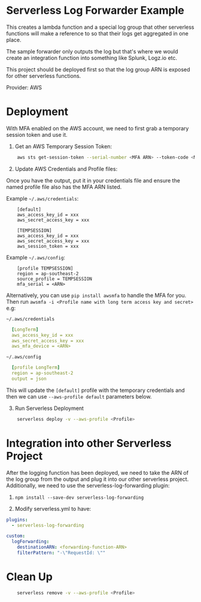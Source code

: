 # Serverless Log Forwarder Example

This creates a lambda function and a special log group that other serverless functions will make a reference to so that their logs get aggregated in one place. 

The sample forwarder only outputs the log but that's where we would create an integration function into something like Splunk, Logz.io etc.

This project should be deployed first so that the log group ARN is exposed for other serverless functions.

Provider: AWS

# Deployment

With MFA enabled on the AWS account, we need to first grab a temporary session token and use it. 

1. Get an AWS Temporary Session Token:

```bash
    aws sts get-session-token --serial-number <MFA ARN> --token-code <MFA AUTH CODE>
```

2. Update AWS Credentials and Profile files:

Once you have the output, put it in your credentials file and ensure the named profile file also has the MFA ARN listed.

Example `~/.aws/credentials`:
```
    [default]
    aws_access_key_id = xxx
    aws_secret_access_key = xxx
    
    [TEMPSESSION]
    aws_access_key_id = xxx
    aws_secret_access_key = xxx
    aws_session_token = xxx
```

Example `~/.aws/config`:
```
    [profile TEMPSESSION]
    region = ap-southeast-2
    source_profile = TEMPSESSION
    mfa_serial = <ARN>
```

Alternatively, you can use `pip install awsmfa` to handle the MFA for you.
Then run `awsmfa -i <Profile name with long term access key and secret>`
e.g:

`~/.aws/credentials`
```yaml
  [LongTerm]
  aws_access_key_id = xxx
  aws_secret_access_key = xxx
  aws_mfa_device = <ARN>
```

`~/.aws/config`
```yaml
  [profile LongTerm]
  region = ap-southeast-2
  output = json
```

This will update the `[default]` profile with the temporary credentials and then we can use `--aws-profile default` parameters below.

3. Run Serverless Deployment

```bash
    serverless deploy -v --aws-profile <Profile>
```
# Integration into other Serverless Project

After the logging function has been deployed, we need to take the ARN of the log group from the output and plug it into our other serverless project. Additionally, we need to use the serverless-log-forwarding plugin:

1. `npm install --save-dev serverless-log-forwarding`

2. Modify serverless.yml to have:
```yaml
plugins:
  - serverless-log-forwarding

custom:
  logForwarding:
    destinationARN: <forwarding-function-ARN>
    filterPattern: "-\"RequestId: \""
```

# Clean Up

```bash
    serverless remove -v --aws-profile <Profile>
```

